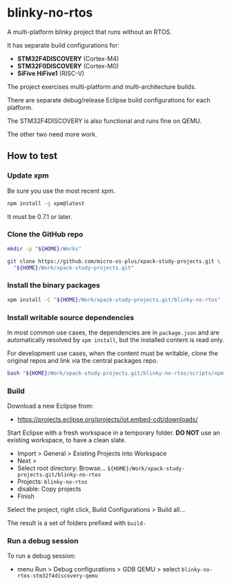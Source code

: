 # blinky-no-rtos

A multi-platform blinky project that runs without an RTOS.

It has separate build configurations for:

- **STM32F4DISCOVERY** (Cortex-M4)
- **STM32F0DISCOVERY** (Cortex-M0)
- **SiFive HiFive1** (RISC-V)

The project exercises multi-platform and multi-architecture builds.

There are separate debug/release Eclipse build configurations for each
platform.

The STM32F4DISCOVERY is also functional and runs fine on QEMU.

The other two need more work.

## How to test

### Update xpm

Be sure you use the most recent xpm.

```sh
npm install -g xpm@latest
```

It must be 0.7.1 or later.

### Clone the GitHub repo

```sh
mkdir -p "${HOME}/Works"

git clone https://github.com/micro-os-plus/xpack-study-projects.git \
  "${HOME}/Work/xpack-study-projects.git"
```

### Install the binary packages

```sh
xpm install -C "${HOME}/Work/xpack-study-projects.git/blinky-no-rtos"
```

### Install writable source dependencies

In most common use cases, the dependencies are in `package.json` and are
automatically resolved by `xpm install`, but the installed content
is read only.

For development use cases, when the content must be writable, clone
the original repos and link via the central packages repo.

```sh
bash "${HOME}/Work/xpack-study-projects.git/blinky-no-rtos/scripts/xpm-install-git.sh"
```

### Build

Download a new Eclipse from:

- https://projects.eclipse.org/projects/iot.embed-cdt/downloads/

Start Eclipse with a fresh workspace in a temporary folder. **DO NOT** use
an existing workspace, to have a clean slate.

- Import > General > Existing Projects into Workspace
- Next >
- Select root directory: Browse... `${HOME}/Work/xpack-study-projects.git/blinky-no-rtos`
- Projects: `blinky-no-rtos`
- disable: Copy projects
- Finish

Select the project, right click, Build Configurations > Build all...

The result is a set of folders prefixed with `build-`

### Run a debug session

To run a debug session:

- menu Run > Debug configurations > GDB QEMU > select `blinky-no-rtos-stm32f4discovery-qemu`
